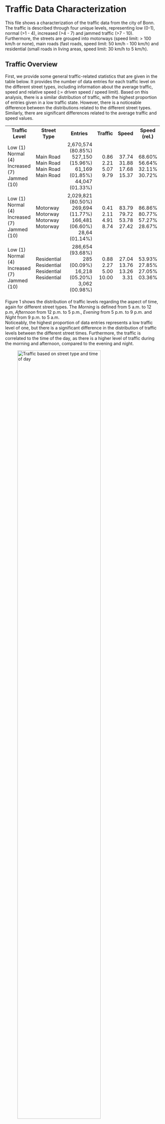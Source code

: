 # Traffic Data Characterization

This file shows a characterization of the traffic data from the city of Bonn.
The traffic is described through four unique levels, representing
low (0-1), normal (>1 - 4), increased (>4 - 7) and jammed
traffic (>7 - 10). Furthermore, the streets are grouped into
motorways (speed limit: > 100 km/h or none), main roads (fast roads,
speed limit: 50 km/h - 100 km/h) and residential (small roads in 
living areas, speed limit: 30 km/h to 5 km/h). 

## Traffic Overview

First, we provide some general traffic-related statistics that
are given in the table below. It provides the number of data entries for
each traffic level on the different street types, including 
information about the average traffic, speed and relative speed 
(:= driven speed / speed limit).
Based on this analysis, there is a similar distribution of traffic,
with the highest proportion of entries given in a low traffic state.
However, there is a noticeable difference between the distributions 
related to the different street types. Similarly, there are
significant differences related to the average traffic and 
speed values.

<table>
    <thead>
        <tr>
            <th>Traffic Level</th>
            <th>Street Type</th>
            <th>Entries</th>
            <th>Traffic</th>
            <th>Speed</th>
            <th>Speed (rel.)</th>
        </tr>
        <tr>
            <td>Low (1) <br> Normal (4) <br> Increased (7) <br> Jammed (10)</td>
            <td>Main Road <br> Main Road <br> Main Road <br> Main Road</td>
            <td align="right">2,670,574 (80.85%) <br> 527,150 (15.96%) <br> 61,169 (01.85%) <br> 44,047 (01.33%)</td>
            <td align="right">0.86 <br> 2.21 <br> 5.07 <br> 9.79</td>
            <td align="right">37.74 <br> 31.88 <br> 17.68 <br> 15.37</td>
            <td align="right">68.60% <br> 56.64% <br> 32.11% <br> 30.72%</td>
        </tr>
        <tr>
            <td>Low (1) <br> Normal (4) <br> Increased (7) <br> Jammed (10)</td>
            <td>Motorway <br> Motorway <br> Motorway <br> Motorway</td>
            <td align="right">2,029,821 (80.50%) <br> 269,694 (11.77%) <br> 166,481 (06.60%) <br> 28,64 (01.14%)</td>
            <td align="right">0.41 <br> 2.11 <br> 4.91 <br> 8.74</td>
            <td align="right">83.79 <br> 79.72 <br> 53.78 <br> 27.42</td>
            <td align="right">86.86% <br> 80.77% <br> 57.27% <br> 28.67%</td>
        </tr>
        <tr>
            <td>Low (1) <br> Normal (4) <br> Increased (7) <br> Jammed (10)</td>
            <td>Residential <br> Residential <br> Residential <br> Residential</td>
            <td align="right">286,654 (93.68%) <br> 285 (00.09%) <br> 16,218 (05.20%) <br> 3,062 (00.98%)</td>
            <td align="right">0.88 <br> 2.27 <br> 5.00 <br> 10.00</td>
            <td align="right">27.04 <br> 13.76 <br> 13.26 <br> 3.31</td>
            <td align="right">53.93% <br> 27.85% <br> 27.05% <br> 03.36%</td>
        </tr>
    </thead>
</table>

Figure 1 shows the distribution of traffic levels regarding
the aspect of time, again for different street types. The
_Morning_ is defined from 5 a.m. to 12 p.m, _Afternoon_ from
12 p.m. to 5 p.m., _Evening_ from 5 p.m. to 9 p.m. and
_Night_ from 9 p.m. to 5 a.m.  
Noticeably, the highest proportion of data entries 
represents a low traffic level of one, but there is a 
significant difference in the distribution of traffic levels
between the different street times. Furthermore, the traffic 
is correlated to the time of the day, as there is a 
higher level of traffic during the morning and afternoon, 
compared to the evening and night.

<figure>    
    <img width="80%"
    src="img/traf_streets+timeofday.png"
    alt="Traffic based on street type and time of day">
    <figcaption> Figure 1: Distribution of traffic based on street type and time of the day</figcaption>
</figure>

Next, the relation between the relative driven speed and 
traffic level on the different street types is analysed,
as shown in Figure 2. It shows the traffic level on the
x-axis, relative speed on the left y-axis and traffic 
value on the right y-axis. There is a strong correlation
between both traffic features with a varying level of 
dependency according to the different street types. This 
clearly shows an inverse correlation between these two 
traffic features, but additionally states that the level 
of correlation significantly differs between the depicted 
street types.

<figure>    
    <img width="80%"
    src="img/traf_streets_speed.png"
    alt="Relation of speed and traffic based on street types">
    <figcaption> Figure 2: Relation of speed and traffic on different street types</figcaption>
</figure>


## Spatiotemporal Visualization

The following figures support the analysis of information 
regarding a spatiotemporal aspect. 

Figure 3 depicts the data coverage of different street types
and highlights all covered road segments by their average
speed value. As visible, motorways provide a close to
perfect coverage in the discussed area, as it is the most
important road type used for transportation. Main roads
show a significant lower coverage of information and a 
reduction of the average speed value. In contrast, only a
very small subset of residential streets is covered by the
dataset. A visualization like this helps to identify 
problematic traffic areas that show a low data coverage and
can be used to further investigate road segments that have 
a very low average speed, indicating high traffic.

<figure>    
    <img width="80%"
    src="img/traf_geo_streets_speed2.png"
    alt="Street coverage and relative speed">
    <figcaption> Figure 3: Street coverage and relative speed of each road segment</figcaption>
</figure>

Finally, the traffic during different times of the day 
is presented in Figure 4, showing differences between 
certain areas. During the night and evening, the traffic
level is low on all locations, except a few roads close
to the city center and motorway parts that show a slightly
increased traffic. In contrast, during the morning and 
afternoon, multiple road segments show higher traffic 
values, especially main roads in the center. This figure
visualizes the spatiotemporal dependency of traffic values,
by showing the spatially differing change of traffic 
during time.

<figure>    
    <img width="80%"
    src="img/traf_by_time2.png"
    alt="Street coverage and relative speed">
    <figcaption> Figure 4: Spatiotemporal traffic view</figcaption>
</figure>